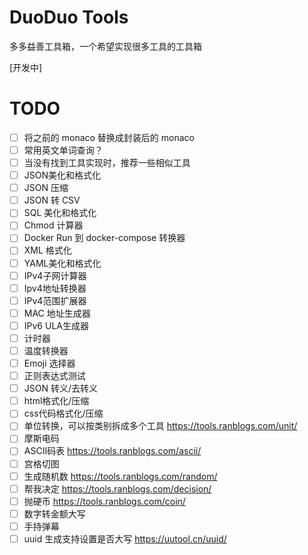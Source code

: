 # DuoDuo Tools

多多益善工具箱，一个希望实现很多工具的工具箱

[开发中]

# TODO

- [ ] 将之前的 monaco 替换成封装后的 monaco
- [ ] 常用英文单词查询？
- [ ] 当没有找到工具实现时，推荐一些相似工具
- [ ] JSON美化和格式化
- [ ] JSON 压缩
- [ ] JSON 转 CSV
- [ ] SQL 美化和格式化
- [ ] Chmod 计算器
- [ ] Docker Run 到 docker-compose 转换器
- [ ] XML 格式化
- [ ] YAML美化和格式化
- [ ] IPv4子网计算器
- [ ] Ipv4地址转换器
- [ ] IPv4范围扩展器
- [ ] MAC 地址生成器
- [ ] IPv6 ULA生成器
- [ ] 计时器
- [ ] 温度转换器
- [ ] Emoji 选择器
- [ ] 正则表达式测试
- [ ] JSON 转义/去转义
- [ ] html格式化/压缩
- [ ] css代码格式化/压缩
- [ ] 单位转换，可以按类别拆成多个工具   https://tools.ranblogs.com/unit/
- [ ] 摩斯电码
- [ ] ASCII码表 https://tools.ranblogs.com/ascii/
- [ ] 宫格切图
- [ ] 生成随机数 https://tools.ranblogs.com/random/
- [ ] 帮我决定 https://tools.ranblogs.com/decision/
- [ ] 抛硬币 https://tools.ranblogs.com/coin/
- [ ] 数字转金额大写 
- [ ] 手持弹幕
- [ ] uuid 生成支持设置是否大写 https://uutool.cn/uuid/